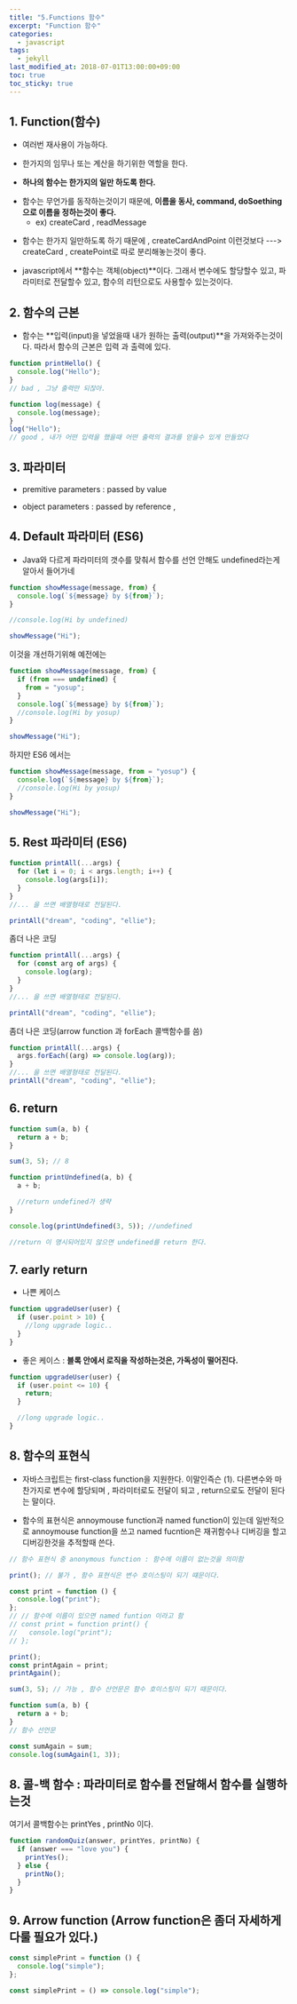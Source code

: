 ```yaml
---
title: "5.Functions 함수"
excerpt: "Function 함수"
categories:
  - javascript
tags:
  - jekyll
last_modified_at: 2018-07-01T13:00:00+09:00
toc: true
toc_sticky: true
---
```


## 1. Function(함수)

- 여러번 재사용이 가능하다.

* 한가지의 임무나 또는 계산을 하기위한 역할을 한다.

- **하나의 함수는 한가지의 일만 하도록 한다.**

* 함수는 무언가를 동작하는것이기 때문에, **이름을 동사, command, doSoething으로 이름을 정하는것이 좋다.**
  - ex) createCard , readMessage

- 함수는 한가지 일만하도록 하기 때문에 , createCardAndPoint 이런것보다 ---> createCard , createPoint로 따로 분리해놓는것이 좋다.

* javascript에서 **함수는 객체(object)**이다. 그래서 변수에도 할당할수 있고, 파라미터로 전달할수 있고, 함수의 리턴으로도 사용할수 있는것이다.

## 2. 함수의 근본

- 함수는 **입력(input)을 넣었을때 내가 원하는 출력(output)**을 가져와주는것이다. 따라서 함수의 근본은 입력 과 출력에 있다.

```js
function printHello() {
  console.log("Hello");
}
// bad , 그냥 출력만 되잖아.

function log(message) {
  console.log(message);
}
log("Hello");
// good , 내가 어떤 입력을 했을때 어떤 출력의 결과를 얻을수 있게 만들었다
```

## 3. 파라미터

- premitive parameters : passed by value

* object parameters : passed by reference ,

## 4. Default 파라미터 (ES6)

- Java와 다르게 파라미터의 갯수를 맞춰서 함수를 선언 안해도 undefined라는게 알아서 들어가네

```js
function showMessage(message, from) {
  console.log(`${message} by ${from}`);
}

//console.log(Hi by undefined)

showMessage("Hi");
```

이것을 개선하기위해 예전에는

```js
function showMessage(message, from) {
  if (from === undefined) {
    from = "yosup";
  }
  console.log(`${message} by ${from}`);
  //console.log(Hi by yosup)
}

showMessage("Hi");
```

하지만 ES6 에서는

```js
function showMessage(message, from = "yosup") {
  console.log(`${message} by ${from}`);
  //console.log(Hi by yosup)
}

showMessage("Hi");
```

## 5. Rest 파라미터 (ES6)

```js
function printAll(...args) {
  for (let i = 0; i < args.length; i++) {
    console.log(args[i]);
  }
}
//... 을 쓰면 배열형태로 전달된다.

printAll("dream", "coding", "ellie");
```

좀더 나은 코딩

```js
function printAll(...args) {
  for (const arg of args) {
    console.log(arg);
  }
}
//... 을 쓰면 배열형태로 전달된다.

printAll("dream", "coding", "ellie");
```

좀더 나은 코딩(arrow function 과 forEach 콜백함수를 씀)

```js
function printAll(...args) {
  args.forEach((arg) => console.log(arg));
}
//... 을 쓰면 배열형태로 전달된다.
printAll("dream", "coding", "ellie");
```

## 6. return

```js
function sum(a, b) {
  return a + b;
}

sum(3, 5); // 8
```

```js
function printUndefined(a, b) {
  a + b;

  //return undefined가 생략
}

console.log(printUndefined(3, 5)); //undefined

//return 이 명시되어있지 않으면 undefined를 return 한다.
```

## 7. early return

- 나쁜 케이스

```js
function upgradeUser(user) {
  if (user.point > 10) {
    //long upgrade logic..
  }
}
```

- 좋은 케이스 : **블록 안에서 로직을 작성하는것은, 가독성이 떨어진다.**

```js
function upgradeUser(user) {
  if (user.point <= 10) {
    return;
  }

  //long upgrade logic..
}
```

## 8. 함수의 표현식

- 자바스크립트는 first-class function을 지원한다. 이말인즉슨 (1). 다른변수와 마찬가지로 변수에 할당되며 , 파라미터로도 전달이 되고 , return으로도 전달이 된다는 말이다.

* 함수의 표현식은 annoymouse function과 named function이 있는데 일반적으로 annoymouse function을 쓰고 named fucntion은 재귀함수나 디버깅을 할고 디버깅한것을 추적할때 쓴다.

```js
// 함수 표현식 중 anonymous function : 함수에 이름이 없는것을 의미함

print(); // 불가 , 함수 표현식은 변수 호이스팅이 되기 떄문이다.

const print = function () {
  console.log("print");
};
// // 함수에 이름이 있으면 named funtion 이라고 함
// const print = function print() {
//   console.log("print");
// };

print();
const printAgain = print;
printAgain();

sum(3, 5); // 가능 , 함수 산언문은 함수 호이스팅이 되기 때문이다.

function sum(a, b) {
  return a + b;
}
// 함수 선언문

const sumAgain = sum;
console.log(sumAgain(1, 3));
```

## 8. 콜-백 함수 : 파라미터로 함수를 전달해서 함수를 실행하는것

여기서 콜백함수는 printYes , printNo 이다.

```js
function randomQuiz(answer, printYes, printNo) {
  if (answer === "love you") {
    printYes();
  } else {
    printNo();
  }
}
```

## 9. Arrow function (Arrow function은 좀더 자세하게 다룰 필요가 있다.)

```js
const simplePrint = function () {
  console.log("simple");
};
```

```js
const simplePrint = () => console.log("simple");
```
